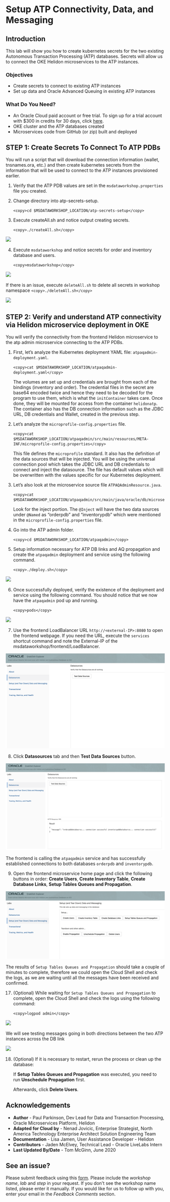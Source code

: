 # Setup ATP Connectivity, Data, and Messaging

## Introduction

This lab will show you how to create kubernetes secrets for the two existing Autonomous Transaction Processing (ATP)
databases. Secrets will allow us to connect the OKE Helidon microservices to
the ATP instances.

### Objectives
-   Create secrets to connect to existing ATP instances
-   Set up data and Oracle Advanced Queuing in existing ATP instances

### What Do You Need?

* An Oracle Cloud paid account or free trial. To sign up for a trial account with $300 in credits for 30 days, click [here](http://oracle.com/cloud/free).
* OKE cluster and the ATP databases created
* Microservices code from GitHub (or zip) built and deployed

## **STEP 1**: Create Secrets To Connect To ATP PDBs
You will run a script that will download the connection information (wallet, tnsnames.ora, etc.) and then create kubernetes secrets from the information that will be used to connect to the ATP instances provisioned earlier.

1.  Verify that the ATP PDB values are set in the `msdataworkshop.properties` file you created.

2.  Change directory into atp-secrets-setup.

    ```
    <copy>cd $MSDATAWORKSHOP_LOCATION/atp-secrets-setup</copy>
    ```

3.  Execute createAll.sh and notice output creating secrets.

    ```
    <copy>./createAll.sh</copy>
    ```

  ![](images/createAll.png " ")

4.  Execute `msdataworkshop` and notice secrets for order and inventory database and users.
    ```
    <copy>msdataworkshop</copy>
    ```

  ![](images/createAll.png " ")

  If there is an issue, execute `deleteAll.sh` to delete all secrets in workshop namespace
    ```
    <copy>./deleteAll.sh</copy>
    ```

  ![](images/deleteAll.png " ")


## **STEP 2**: Verify and understand ATP connectivity via Helidon microservice deployment in OKE
You will verify the connectivity from the frontend Helidon microservice to the atp admin microservice connecting to the ATP PDBs.

1.  First, let’s analyze the Kubernetes deployment YAML file: `atpaqadmin-deployment.yaml`.

    ```
    <copy>cat $MSDATAWORKSHOP_LOCATION/atpaqadmin-deployment.yaml</copy>
    ```

    The volumes are set up and credentials are brought from each of the bindings
    (inventory and order). The credential files in the secret are base64 encoded
    twice and hence they need to be decoded for the program to use them, which
    is what the `initContainer` takes care. Once done, they will be mounted for
    access from the container `helidonatp`. The container also has the DB
    connection information such as the JDBC URL, DB credentials and Wallet,
    created in the previous step.

2.  Let’s analyze the `microprofile-config.properties` file.

    ```
    <copy>cat $MSDATAWORKSHOP_LOCATION/atpaqadmin/src/main/resources/META-INF/microprofile-config.properties</copy>
    ```

    This file defines the `microprofile` standard. It also has the definition of
    the data sources that will be injected. You will be using the universal
    connection pool which takes the JDBC URL and DB credentials to connect and
    inject the datasource. The file has default values which will be overwritten
    with the values specific for our Kubernetes deployment.

3.  Let’s also look at the microservice source file `ATPAQAdminResource.java`.

    ```
    <copy>cat $MSDATAWORKSHOP_LOCATION/atpaqadmin/src/main/java/oracle/db/microservices/ATPAQAdminResource.java</copy>
    ```

    Look for the inject portion. The `@Inject` will have the two data sources
    under `@Named` as “orderpdb” and “inventorypdb” which were mentioned in the
    `microprofile-config.properties` file.

4.  Go into the ATP admin folder.

    ```
    <copy>cd $MSDATAWORKSHOP_LOCATION/atpaqadmin</copy>
    ```


5.  Setup information necessary for ATP DB links and AQ propagation and create the `atpaqadmin` deployment and service using the following command.

    ```
    <copy>./deploy.sh</copy>
    ```

  ![](images/2d0ad754b2c2fa85abe1f3dd6dbdf367.png " ")

6.  Once successfully deployed, verify the existence of the deployment and
    service using the following command. You should notice that we now have the
    `atpaqadmin` pod up and running.

    ```
    <copy>pods</copy>
    ```

  ![](images/33ed0b2b6316c6cdbbb2939947759119.png " ")

7.  Use the frontend LoadBalancer URL `http://<external-IP>:8080` to open the frontend webpage. If you need the URL, execute the `services` shortcut command and note the External-IP of the msdataworkshop/frontend/LoadBalancer.

  ![](images/testdatasourcescreen.png " ")

8. Click **Datasources** tab and then **Test Data Sources** button.

  ![](images/testdatasourcescreen-withoutput.png " ")

  The frontend is calling the `atpaqadmin` service and has successfully established
  connections to both databases `orderpdb` and `inventorypdb`.

9.  Open the frontend microservice home page and click the following buttons in
    order: **Create Users**, **Create Inventory Table**, **Create Database Links**,
    **Setup Tables Queues and Propagation**.

  ![](images/setupteardownpage.png " ")

  The results of `Setup Tables Queues and Propagation` should take a couple of minutes
  to complete, therefore we could open the Cloud Shell and check the logs, as we
  are waiting until all the messages have been received and confirmed.

17. (Optional) While waiting for `Setup Tables Queues and Propagation` to complete, open the Cloud Shell and check the logs using the following command:

    ```
    <copy>logpod admin</copy>
    ```

  ![](images/6edf793e660c40736681881d4d59362e.png " ")

  We will see testing messages going in both directions between the two ATP
  instances across the DB link

  ![](images/cf0526b6ef1c3f21bb865947462bdb17.png " ")

18. (Optional) If it is necessary to restart, rerun the process or clean up the
    database:

    If **Setup Tables Queues and Propagation** was executed, you need to run
    **Unschedule Propagation** first.

    Afterwards, click **Delete Users**.

## Acknowledgements
* **Author** - Paul Parkinson, Dev Lead for Data and Transaction Processing, Oracle Microservices Platform, Helidon
* **Adapted for Cloud by** - Nenad Jovicic, Enterprise Strategist, North America Technology Enterprise Architect Solution Engineering Team
* **Documentation** - Lisa Jamen, User Assistance Developer - Helidon
* **Contributors** - Jaden McElvey, Technical Lead - Oracle LiveLabs Intern
* **Last Updated By/Date** - Tom McGinn, June 2020

## See an issue?
Please submit feedback using this [form](https://apexapps.oracle.com/pls/apex/f?p=133:1:::::P1_FEEDBACK:1). Please include the *workshop name*, *lab* and *step* in your request.  If you don't see the workshop name listed, please enter it manually. If you would like for us to follow up with you, enter your email in the *Feedback Comments* section.
